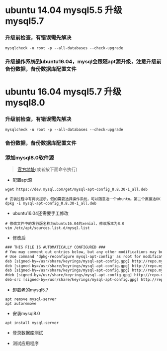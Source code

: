 # ubuntu 14.04 mysql5.5 升级 mysql5.7

### 升级前检查，有错误需先解决

```shell
mysqlcheck -u root -p --all-databases --check-upgrade
```

### 升级操作系统到ubuntu16.04，mysql会跟随apt源升级，注意升级前备份数据，备份数据库配置文件

# ubuntu 16.04 mysql5.7 升级 mysql8.0

### 升级前检查，有错误需先解决

```shell
mysqlcheck -u root -p --all-databases --check-upgrade
```

### 备份数据，备份数据库配置文件

### 添加mysql8.0软件源

> [官方地址](https://dev.mysql.com/downloads/repo/apt/)(或者按下面命令执行)

- 配置apt源

```shell
wget https://dev.mysql.com/get/mysql-apt-config_0.8.30-1_all.deb

# 安装过程中有两次提示，假如需要选择操作系统，可以随意选一个ubuntu。第二个直接选OK
dpkg -i mysql-apt-config_0.8.30-1_all.deb
```

- ubuntu16.04还需要手工修改

```shell
# 修改文件中的发行版名称为ubuntu16.04的xenial，修改版本为8.0
vim /etc/apt/sources.list.d/mysql.list
```

- 修改后

```txt
### THIS FILE IS AUTOMATICALLY CONFIGURED ###
# You may comment out entries below, but any other modifications may be lost.
# Use command 'dpkg-reconfigure mysql-apt-config' as root for modifications.
deb [signed-by=/usr/share/keyrings/mysql-apt-config.gpg] http://repo.mysql.com/apt/ubuntu/ xenial mysql-apt-config
deb [signed-by=/usr/share/keyrings/mysql-apt-config.gpg] http://repo.mysql.com/apt/ubuntu/ xenial mysql-8.0
deb [signed-by=/usr/share/keyrings/mysql-apt-config.gpg] http://repo.mysql.com/apt/ubuntu/ xenial mysql-tools
#deb [signed-by=/usr/share/keyrings/mysql-apt-config.gpg] http://repo.mysql.com/apt/ubuntu/ xenial mysql-tools-preview
deb-src [signed-by=/usr/share/keyrings/mysql-apt-config.gpg] http://repo.mysql.com/apt/ubuntu/ xenial mysql-8.0
```

- 卸载老的mysql5.7

```shell
apt remove mysql-server
apt autoremove
```

- 安装mysql8.0

```shell
apt install mysql-server
```

- 登录数据库测试

- 测试应用程序
